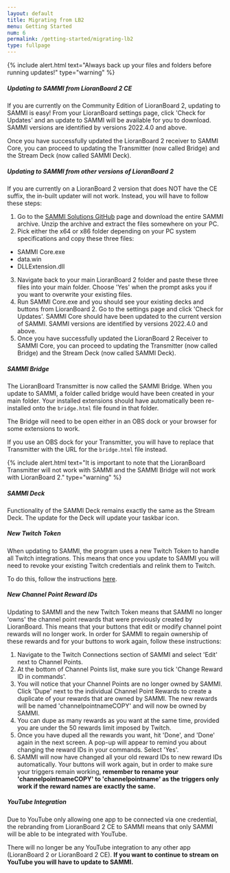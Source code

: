 ```yaml
---
layout: default
title: Migrating from LB2
menu: Getting Started
num: 6
permalink: /getting-started/migrating-lb2
type: fullpage
---
```


{% include alert.html text="Always back up your files and folders before running updates!" type="warning" %} 

##### Updating to SAMMI from LioranBoard 2 CE
If you are currently on the Community Edition of LioranBoard 2, updating to SAMMI is easy! From your LioranBoard settings page, click 'Check for Updates' and an update to SAMMI will be available for you to download. SAMMI versions are identified by versions 2022.4.0 and above. 

Once you have successfully updated the LioranBoard 2 receiver to SAMMI Core, you can proceed to updating the Transmitter (now called Bridge) and the Stream Deck (now called SAMMI Deck). 

##### Updating to SAMMI from other versions of LioranBoard 2
If you are currently on a LioranBoard 2 version that does NOT have the CE suffix, the in-built updater will not work. Instead, you will have to follow these steps: 

1. Go to the [SAMMI Solutions GitHub](https://github.com/SAMMISolutions/SAMMI-Official/releases) page and download the entire SAMMI archive. Unzip the archive and extract the files somewhere on your PC. 
2. Pick either the x64 or x86 folder depending on your PC system specifications and copy these three files:
- SAMMI Core.exe
- data.win
- DLLExtension.dll
3. Navigate back to your main LioranBoard 2 folder and paste these three files into your main folder. Choose 'Yes' when the prompt asks you if you want to overwrite your existing files. 
4. Run SAMMI Core.exe and you should see your existing decks and buttons from LioranBoard 2. Go to the settings page and click 'Check for Updates'. SAMMI Core should have been updated to the current version of SAMMI. SAMMI versions are identified by versions 2022.4.0 and above.
5. Once you have successfully updated the LioranBoard 2 Receiver to SAMMI Core, you can proceed to updating the Transmitter (now called Bridge) and the Stream Deck (now called SAMMI Deck).

##### SAMMI Bridge
The LioranBoard Transmitter is now called the SAMMI Bridge. When you update to SAMMI, a folder called bridge would have been created in your main folder. Your installed extensions should have automatically been re-installed onto the `bridge.html` file found in that folder. 

The Bridge will need to be open either in an OBS dock or your browser for some extensions to work. 

If you use an OBS dock for your Transmitter, you will have to replace that Transmitter with the URL for the `bridge.html` file instead. 

{% include alert.html text="It is important to note that the LioranBoard Transmitter will not work with SAMMI and the SAMMI Bridge will not work with LioranBoard 2." type="warning" %} 

##### SAMMI Deck
Functionality of the SAMMI Deck remains exactly the same as the Stream Deck. The update for the Deck will update your taskbar icon. 

##### New Twitch Token
When updating to SAMMI, the program uses a new Twitch Token to handle all Twitch integrations. This means that once you update to SAMMI you will need to revoke your existing Twitch credentials and relink them to Twitch. 

To do this, follow the instructions [here](https://sammi.solutions/docs/integrations/twitch).

##### New Channel Point Reward IDs
Updating to SAMMI and the new Twitch Token means that SAMMI no longer 'owns' the channel point rewards that were previously created by LioranBoard. This means that your buttons that edit or modify channel point rewards will no longer work. In order for SAMMI to regain ownership of these rewards and for your buttons to work again, follow these instructions: 
1. Navigate to the Twitch Connections section of SAMMI and select 'Edit' next to Channel Points.
2. At the bottom of Channel Points list, make sure you tick 'Change Reward ID in commands'. 
3. You will notice that your Channel Points are no longer owned by SAMMI. Click 'Dupe' next to the individual Channel Point Rewards to create a duplicate of your rewards that are owned by SAMMI. The new rewards will be named 'channelpointnameCOPY' and will now be owned by SAMMI. 
4. You can dupe as many rewards as you want at the same time, provided you are under the 50 rewards limit imposed by Twitch.
5. Once you have duped all the rewards you want, hit 'Done', and 'Done' again in the next screen. A pop-up will appear to remind you about changing the reward IDs in your commands. Select 'Yes'. 
6. SAMMI will now have changed all your old reward IDs to new reward IDs automatically. Your buttons will work again, but in order to make sure your triggers remain working, **remember to rename your 'channelpointnameCOPY' to 'channelpointname' as the triggers only work if the reward names are exactly the same.**

##### YouTube Integration
Due to YouTube only allowing one app to be connected via one credential, the rebranding from LioranBoard 2 CE to SAMMI means that only SAMMI will be able to be integrated with YouTube. 

There will no longer be any YouTube integration to any other app (LioranBoard 2 or LioranBoard 2 CE). **If you want to continue to stream on YouTube you will have to update to SAMMI.** 
